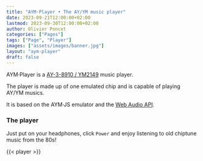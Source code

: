 ```yaml
---
title: "AYM·Player • The AY/YM music player"
date: 2023-09-21T12:00:00+02:00
lastmod: 2023-09-30T12:00:00+02:00
author: Olivier Poncet
categories: ["Pages"]
tags: ["Page", "Player"]
images: ["assets/images/banner.jpg"]
layout: "aym-player"
draft: false
---
```

AYM·Player is a [AY-3-8910 / YM2149](/about/) music player.

The player is made up of one emulated chip and is capable of playing AY/YM musics.

It is based on the AYM·JS emulator and the [Web Audio API](https://developer.mozilla.org/fr/docs/Web/API/Web_Audio_API).

### The player

Just put on your headphones, click `Power` and enjoy listening to old chiptune music from the 80s!

{{< player >}}

